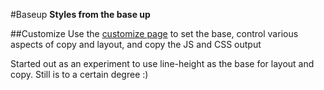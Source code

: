 #Baseup
__Styles from the base up__


##Customize
Use the [customize page](customize/) to set the base, control various aspects of copy and layout, and copy the JS and CSS output

Started out as an experiment to use line-height as the base for layout and copy. Still is to a certain degree :)